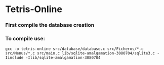 # Tetris-Online

### First compile the database creation 

### To compile use:
```
gcc -o tetris-online src/database/database.c src/Ficheros/*.c src/Menus/*.c src/main.c lib/sqlite-amalgamation-3080704/sqlite3.c -Iinclude -Ilib/sqlite-amalgamation-3080704

```